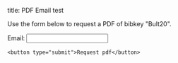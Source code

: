 title: PDF Email test

<div id="pdf-requested" class="mt-5 alert alert-info" style="display: none;">
    <h3>PDF sent</h3>
    <p>An email message containing a code and instructions to download the following paper has been sent to your email address.</p>
</div>
<div id="pdf-error" class="mt-5 alert alert-warning" style="display: none;"></div>

Use the form below to request a PDF of bibkey "Bult20".

<form id="pdf-form" name="pdf-form">
    <input type="hidden" value="swid19" name="bibkey">
    <label for="email">
        Email:
    </label>
    <input type="email" id="email" name="email">

    <button type="submit">Request pdf</button>
</form>

<script>

document.getElementById("pdf-form").addEventListener("submit", function(event) {

    const form = event.submitter.parentElement;
    const data = new FormData(form)
    const params = new URLSearchParams(data).toString();

    // Prevent normal form submit
    event.preventDefault();

    fetch(`https://n3vxoalwka.execute-api.eu-west-3.amazonaws.com/default/sendpdf?${params}`, {
        method: 'GET',
        cache: 'no-cache'
    })
    .then(response => {
        switch(response.status) {
            case 404:
                throw new Exception("A pdf could not be found for this bibkey.");
            case 400:
                throw new Exception("The submitted information is not correct, please check your email address.");
            case 500:
                throw new Exception("The PDF service is currently unavaiable, please check again later.")
            default:
                return response;
        }
    })
    .then(() => {
        document.getElementById("pdf-requested").style.display = 'block';
        form.style.display = 'none';
    })
    .catch(error => {
        const errorEl = document.getElementById("pdf-error");
        errorEl.textContent = error.toString();
        errorEl.style.display = "block";
    });
});
</script>
